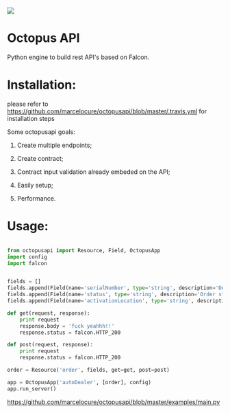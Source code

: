 <img src="https://travis-ci.org/marcelocure/octopusapi.svg"/>

# Octopus API
Python engine to build rest API's based on Falcon.

# Installation:

please refer to https://github.com/marcelocure/octopusapi/blob/master/.travis.yml for installation steps

Some octopusapi goals:

1) Create multiple endpoints;

2) Create contract;

3) Contract input validation already embeded on the API;

4) Easily setup;

5) Performance.

# Usage: 

```python

from octopusapi import Resource, Field, OctopusApp
import config
import falcon


fields = []
fields.append(Field(name='serialNumber', type='string', description='Device serial number'))
fields.append(Field(name='status', type='string', description='Order status', valid_values=['processing', 'error', 'completed']))
fields.append(Field(name='activationLocation', type='string', description='Activation Location'))

def get(request, response):
	print request
	response.body = 'fuck yeahhh!!'
	response.status = falcon.HTTP_200

def post(request, response):
	print request
	response.status = falcon.HTTP_200

order = Resource('order', fields, get=get, post=post)

app = OctopusApp('autoDealer', [order], config)
app.run_server()
```

https://github.com/marcelocure/octopusapi/blob/master/examples/main.py
